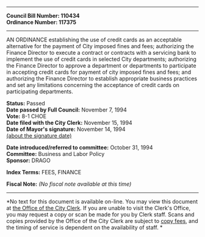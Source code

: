 * * * * *  
  
**Council Bill Number: [](#h0)[](#h2)110434**   
**Ordinance Number: 117375**  
  
* * * * *  
  
AN ORDINANCE establishing the use of credit cards as an acceptable alternative for the payment of City imposed fines and fees; authorizing the Finance Director to execute a contract or contracts with a servicing bank to implement the use of credit cards in selected City departments; authorizing the Finance Director to approve a department or departments to participate in accepting credit cards for payment of city imposed fines and fees; and authorizing the Finance Director to establish appropriate business practices and set any limitations concerning the acceptance of credit cards on participating departments.  
  
**Status:** Passed   
**Date passed by Full Council:** November 7, 1994   
**Vote:** 8-1 CHOE   
**Date filed with the City Clerk:** November 15, 1994   
**Date of Mayor's signature:** November 14, 1994   
[(about the signature date)](/~public/approvaldate.htm)   
  
  
**Date introduced/referred to committee:** October 31, 1994   
**Committee:** Business and Labor Policy   
**Sponsor:** DRAGO   
  
**Index Terms:** FEES, FINANCE  
  
**Fiscal Note:** *(No fiscal note available at this time)*  
  
* * * * *  
  
*No text for this document is available on-line. You may view this document at [the Office of the City Clerk](http://www.seattle.gov/leg/clerk/contactUs.htm). If you are unable to visit the Clerk's Office, you may request a copy or scan be made for you by Clerk staff. Scans and copies provided by the Office of the City Clerk are subject to [copy fees](http://clerk.seattle.gov/~public/clerkfees.htm), and the timing of service is dependent on the availability of staff. *  
  
  
